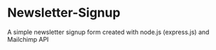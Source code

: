 # Newsletter-Signup
A simple newsletter signup form created with node.js (express.js) and Mailchimp API

